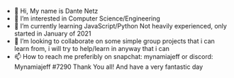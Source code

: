 - 👋 Hi, My name is Dante Netz
- 👀 I’m interested in Computer Science/Engineering 
- 🌱 I’m currently learning JavaScript/Python Not heavily experienced, only started in January of 2021
- 💞️ I’m looking to collaborate on some simple group projects that i can learn from, i will try to help/learn in anyway that i can
- 📫 How to reach me preferibly on snapchat: mynamiajeff or discord: Mynamiajeff #7290
Thank You all! And have a very fantastic day
<!---
DanteNetz123/DanteNetz123 is a ✨ special ✨ repository because its `README.md` (this file) appears on your GitHub profile.
You can click the Preview link to take a look at your changes.
--->
